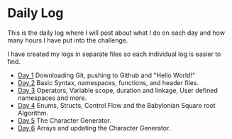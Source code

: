 # Daily Log
This is the daily log where I will post about what I do on each day and how many hours I have put into the challenge.

I have created my logs in separate files so each individual log is easier to find.

* [Day 1](https://github.com/ZenoxSphere/ZS_100_Days_Of_Code/blob/master/Daily%20Logs/Day1.md#day-1) Downloading Git, pushing to Github and "Hello World!"
* [Day 2](https://github.com/ZenoxSphere/ZS_100_Days_Of_Code/blob/master/Daily%20Logs/Day2.md#day-2) Basic Syntax, namespaces, functions, and header files.
* [Day 3](https://github.com/ZenoxSphere/ZS_100_Days_Of_Code/blob/master/Daily%20Logs/Day3.md#day-3) Operators, Variable scope, duration and linkage, User defined namespaces and more.
* [Day 4](https://github.com/ZenoxSphere/ZS_100_Days_Of_Code/blob/master/Daily%20Logs/Day4.md#day-4) Enums, Structs, Control Flow and the Babylonian Square root Algorithm.
* [Day 5](https://github.com/ZenoxSphere/ZS_100_Days_Of_Code/blob/master/Daily%20Logs/Day5.md#day-5) The Character Generator.
* [Day 6](https://github.com/ZenoxSphere/ZS_100_Days_Of_Code/blob/master/Daily%20Logs/Day6.md#day-6) Arrays and updating the Character Generator.
